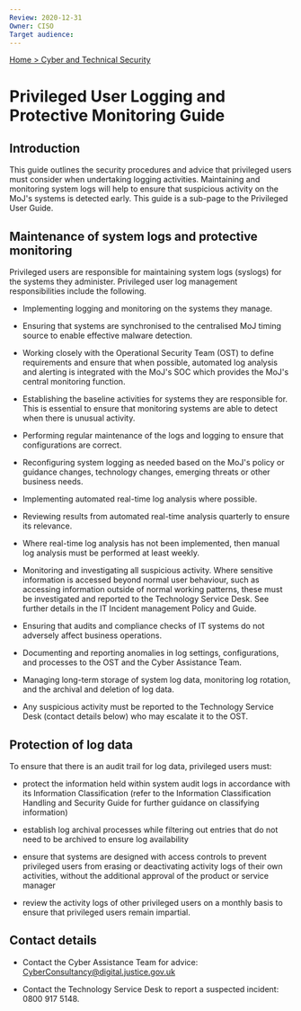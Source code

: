 ```yaml
---
Review: 2020-12-31
Owner: CISO
Target audience:
---
```


[Home > Cyber and Technical Security](home-security-policies-guides.md)

# Privileged User Logging and Protective Monitoring Guide

## Introduction

This guide outlines the security procedures and advice that privileged users must consider when undertaking logging activities. Maintaining and monitoring system logs will help to ensure that suspicious activity on the MoJ's systems is detected early. This guide is a sub-page to the Privileged User Guide.

## Maintenance of system logs and protective monitoring

Privileged users are responsible for maintaining system logs (syslogs) for the systems they administer. Privileged user log management responsibilities include the following.

 - Implementing logging and monitoring on the systems they manage.

 - Ensuring that systems are synchronised to the centralised MoJ timing source to enable effective malware detection.

 - Working closely with the Operational Security Team (OST) to define requirements and ensure that when possible, automated log analysis and alerting is integrated with the MoJ's SOC which provides the MoJ's central monitoring function.

 - Establishing the baseline activities for systems they are responsible for. This is essential to ensure that monitoring systems are able to detect when there is unusual activity.

 - Performing regular maintenance of the logs and logging to ensure that configurations are correct.

 - Reconfiguring system logging as needed based on the MoJ's policy or guidance changes, technology changes, emerging threats or other business needs.

 - Implementing automated real-time log analysis where possible.

 - Reviewing results from automated real-time analysis quarterly to ensure its relevance.

 - Where real-time log analysis has not been implemented, then manual log analysis must be performed at least weekly.

 - Monitoring and investigating all suspicious activity. Where sensitive information is accessed beyond normal user behaviour, such as accessing information outside of normal working patterns, these must be investigated and reported to the Technology Service Desk. See further details in the IT Incident management Policy and Guide.

 - Ensuring that audits and compliance checks of IT systems do not adversely affect business operations.

 - Documenting and reporting anomalies in log settings, configurations, and processes to the OST and the Cyber Assistance Team.

 - Managing long-term storage of system log data, monitoring log rotation, and the archival and deletion of log data.

 - Any suspicious activity must be reported to the Technology Service Desk (contact details below) who may escalate it to the OST.  

## Protection of log data

To ensure that there is an audit trail for log data, privileged users must:

 - protect the information held within system audit logs in accordance with its Information Classification (refer to the Information Classification Handling and Security Guide for further guidance on classifying information)

 - establish log archival processes while filtering out entries that do not need to be archived to ensure log availability

 - ensure that systems are designed with access controls to prevent privileged users from erasing or deactivating activity logs of their own activities, without the additional approval of the product or service manager

 - review the activity logs of other privileged users on a monthly basis to ensure that privileged users remain impartial.

## Contact details

 - Contact the Cyber Assistance Team for advice: [CyberConsultancy@digital.justice.gov.uk](mailto:CyberConsultancy@digital.justice.gov.uk)

 - Contact the Technology Service Desk to report a suspected incident: 0800 917 5148.
